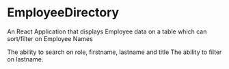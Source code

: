 # EmployeeDirectory
An React Application that displays Employee data on a table which can sort/filter on Employee Names 

The ability to search on role, firstname, lastname and title
The ability to filter on lastname.
